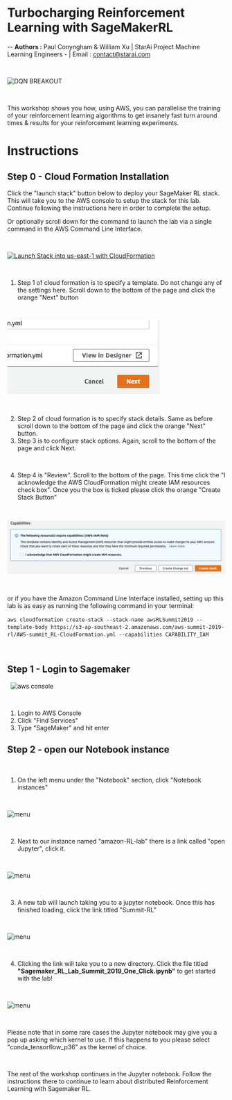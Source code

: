 
# **Turbocharging Reinforcement Learning with SageMakerRL**
--
**Authors :** Paul Conyngham & William Xu | StarAi Project Machine Learning Engineers - | Email : contact@starai.com

&nbsp;

![DQN BREAKOUT](https://cdn-images-1.medium.com/max/1200/1*XyIpmXXAjbXerDzmGQL1yA.gif)

&nbsp;

This workshop shows you how, using AWS, you can parallelise the training of your reinforcement learning algorithms to get insanely fast turn around times & results for your reinforcement learning experiments.

# Instructions


## Step 0 - Cloud Formation Installation

Click the "launch stack" button below to deploy your SageMaker RL stack. This will take you to the AWS console to setup the stack for this lab. Continue following the instructions here in order to complete the setup.

Or optionally scroll down for the command to launch the lab via a single command in the AWS Command Line Interface.

&nbsp;

[![Launch Stack into us-east-1 with CloudFormation](http://docs.aws.amazon.com/AWSCloudFormation/latest/UserGuide/images/cloudformation-launch-stack-button.png)](https://console.aws.amazon.com/cloudformation/home?region=us-east-1#/stacks/new?stackName=SageMakerRLLabSummitSydney2019&templateURL=https://s3-ap-southeast-2.amazonaws.com/aws-summit-2019-rl/AWS-summit_RL-CloudFormation.yml)

&nbsp;



1. Step 1 of cloud formation is to specify a template. Do not change any of the settings here. Scroll down to the bottom of the page and click the orange "Next" button

&nbsp;


![orange next button](images/orangeNextButton.png)

&nbsp;


2. Step 2 of cloud formation is to specify stack details. Same as before scroll down to the bottom of the page and click the orange "Next" button.
3. Step 3 is to configure stack options. Again, scroll to the bottom of the page and click Next.

&nbsp;

4. Step 4 is "Review". Scroll to the bottom of the page. This time click the "I acknowledge the AWS CloudFormation might create IAM resources check box". Once you the box is ticked please click the orange "Create Stack Button"

&nbsp;

![create stack](images/CreateStack.png)

&nbsp;

or if you have the Amazon Command Line Interface installed, setting up this lab is as easy as running the following command in your terminal:

`aws cloudformation create-stack --stack-name awsRLSummit2019 --template-body https://s3-ap-southeast-2.amazonaws.com/aws-summit-2019-rl/AWS-summit_RL-CloudFormation.yml --capabilities CAPABILITY_IAM`

&nbsp;

## Step 1 - Login to Sagemaker
&nbsp;
![aws console](images/awsconsole2.png)

&nbsp;

1. Login to AWS Console
2. Click "Find Services"
3. Type "SageMaker" and hit enter




## Step 2 - open our Notebook instance

&nbsp;


1. On the left menu under the "Notebook" section, click "Notebook instances"

&nbsp;
&nbsp;

![menu](images/awssagemakerhome.png)

&nbsp;

2. Next to our instance named "amazon-RL-lab" there is a link called "open Jupyter", click it.

&nbsp;
&nbsp;

![menu](images/openjupyter.png)

&nbsp;

3. A new tab will launch taking you to a jupyter notebook. Once this has finished loading, click the link titled "Summit-RL"

&nbsp;

![menu](images/summitRlLink.png)

&nbsp;


4. Clicking the link will take you to a new directory. Click the file titled **"Sagemaker_RL_Lab_Summit_2019_One_Click.ipynb"** to get started with the lab!

&nbsp;


![menu](images/inJupyter.png)

&nbsp;

Please note that in some rare cases the Jupyter notebook may give you a pop up asking which kernel to use. If this happens to you please select "conda_tensorflow_p36" as the kernel of choice.

&nbsp;

The rest of the workshop continues in the Jupyter notebook. Follow the instructions there to continue to learn about distributed Reinforcement Learning with Sagemaker RL.
